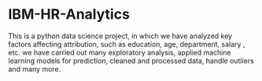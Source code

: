 # IBM-HR-Analytics
This is a python data science project, in which we have analyzed key factors affecting attribution, such as education, age, department, salary , etc. we have carried out many exploratory analysis, applied machine learning models for prediction, cleaned and processed data, handle outliers and many more.
